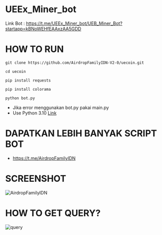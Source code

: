 # UEEx_Miner_bot

Link Bot : https://t.me/UEEx_Miner_bot/UEB_Miner_Bot?startapp=kBNoWEHfEAAxzAA5GDD

# HOW TO RUN
```
git clone https://github.com/AirdropFamilyIDN-V2-0/uecoin.git
```
```
cd uecoin
```
```
pip install requests
```
```
pip install colorama
```
```
python bot.py
```
- Jika error menggunakan bot.py pakai main.py
- Use Python 3.10 [Link](https://www.python.org/ftp/python/3.10.0/python-3.10.0-amd64.exe)

# DAPATKAN LEBIH BANYAK SCRIPT BOT
- https://t.me/AirdropFamilyIDN

# SCREENSHOT
![AirdropFamilyIDN](https://github.com/user-attachments/assets/727d062a-0962-422a-a29a-d0338ac14b8d)

# HOW TO GET QUERY?
![query](https://github.com/user-attachments/assets/a0b9105e-bc6b-442b-a7d6-6c09a9ccf715)


